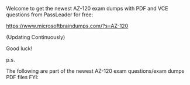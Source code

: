 Welcome to get the newest AZ-120 exam dumps with PDF and VCE questions from PassLeader for free:

https://www.microsoftbraindumps.com/?s=AZ-120

(Updating Continuously)

Good luck!

p.s.

The following are part of the newest AZ-120 exam questions/exam dumps PDF files FYI:
